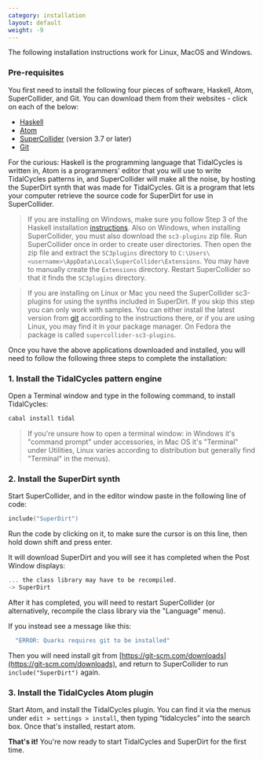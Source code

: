```yaml
---
category: installation
layout: default
weight: -9
---
```


The following installation instructions work for Linux, MacOS and
Windows.

### Pre-requisites

You first need to install the following four pieces of software,
Haskell, Atom, SuperCollider, and Git. You can download them from their
websites - click on each of the below:

* [Haskell](https://www.haskell.org/platform/)
* [Atom](https://atom.io/)
* [SuperCollider](http://supercollider.github.io/download) (version 3.7 or later)
* [Git](https://git-scm.com/)

For the curious: Haskell is the programming language that TidalCycles
is written in, Atom is a programmers' editor that you will use to
write TidalCycles patterns in, and SuperCollider will make all the
noise, by hosting the SuperDirt synth that was made for TidalCycles.  Git is a
program that lets your computer retrieve the source code for SuperDirt for use
in SuperCollider.

> If you are installing on Windows, make sure you follow Step 3 of the Haskell
> installation [instructions](https://www.haskell.org/platform/#windows). Also on
> Windows, when installing SuperCollider, you must also download the `sc3-plugins`
> zip file. Run SuperCollider once in order to create user directories. Then open
> the zip file and extract the `SC3plugins` directory to
> `C:\Users\<username>\AppData\Local\SuperCollider\Extensions`. You may have to
> manually create the `Extensions` directory. Restart SuperCollider so that it finds
> the `SC3plugins` directory.

> If you are installing on Linux or Mac you need the SuperCollider
> sc3-plugins for using the synths included in SuperDirt. If you skip
> this step you can only work with samples.
> You can either install the latest version from
> [git](https://github.com/supercollider/sc3-plugins) according to the
> instructions there, or if you are using Linux, you may find it in
> your package manager. On Fedora the package is called
> `supercollider-sc3-plugins`.


Once you have the above applications downloaded and installed, you
will need to follow the following three steps to complete the
installation:

### 1. Install the TidalCycles pattern engine

Open a Terminal window and type in the following command, to install
TidalCycles:

~~~~bash
cabal install tidal
~~~~

> If you're unsure how to open a terminal window: in Windows it's
> "command prompt" under accessories, in Mac OS it's "Terminal" under
> Utilities, Linux varies according to distribution but generally find
> "Terminal" in the menus).

### 2. Install the SuperDirt synth

Start SuperCollider, and in the editor window paste in the following line of code:

~~~~c
include("SuperDirt")
~~~~

Run the code by clicking on it, to make sure the cursor is on this
line, then hold down shift and press enter.

It will download SuperDirt and
you will see it has completed when the Post Window displays:

~~~~c
... the class library may have to be recompiled.
-> SuperDirt
~~~~

After it has completed, you will need to restart SuperCollider (or
alternatively, recompile the class library via the "Language" menu).

If you instead see a message like this:

~~~~c
  "ERROR: Quarks requires git to be installed"
~~~~

Then you will need install git from
[https://git-scm.com/downloads](https://git-scm.com/downloads), and
return to SuperCollider to run `include("SuperDirt")` again.

### 3. Install the TidalCycles Atom plugin

Start Atom, and install the TidalCycles plugin. You can find it via
the menus under `edit > settings > install`, then typing “tidalcycles”
into the search box. Once that's installed, restart atom.

**That's it!** You're now ready to start TidalCycles and SuperDirt for
  the first time.
